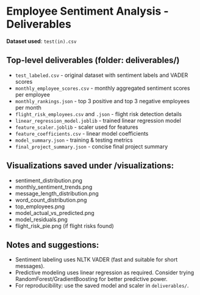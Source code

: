 # Employee Sentiment Analysis - Deliverables

**Dataset used**: `test(in).csv`

## Top-level deliverables (folder: deliverables/)
- `test_labeled.csv` - original dataset with sentiment labels and VADER scores
- `monthly_employee_scores.csv` - monthly aggregated sentiment scores per employee
- `monthly_rankings.json` - top 3 positive and top 3 negative employees per month
- `flight_risk_employees.csv` and `.json` - flight risk detection details
- `linear_regression_model.joblib` - trained linear regression model
- `feature_scaler.joblib` - scaler used for features
- `feature_coefficients.csv` - linear model coefficients
- `model_summary.json` - training & testing metrics
- `final_project_summary.json` - concise final project summary

## Visualizations saved under /visualizations:
- sentiment_distribution.png
- monthly_sentiment_trends.png
- message_length_distribution.png
- word_count_distribution.png
- top_employees.png
- model_actual_vs_predicted.png
- model_residuals.png
- flight_risk_pie.png (if flight risks found)

## Notes and suggestions:
- Sentiment labeling uses NLTK VADER (fast and suitable for short messages).
- Predictive modeling uses linear regression as required. Consider trying RandomForest/GradientBoosting for better predictive power.
- For reproducibility: use the saved model and scaler in `deliverables/`.
